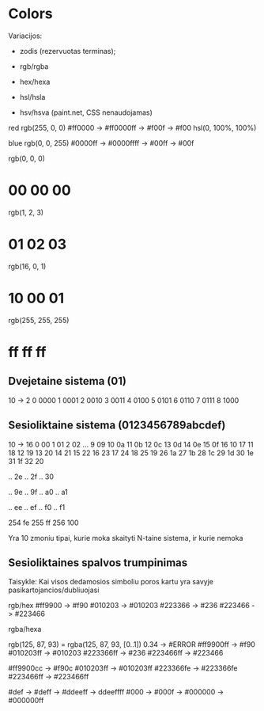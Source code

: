 # Colors

Variacijos:

-   zodis (rezervuotas terminas);
-   rgb/rgba
-   hex/hexa
-   hsl/hsla

-   hsv/hsva (paint.net, CSS nenaudojamas)

red
rgb(255, 0, 0)
#ff0000 -> #ff0000ff -> #f00f -> #f00
hsl(0, 100%, 100%)

blue
rgb(0, 0, 255)
#0000ff -> #0000ffff -> #00ff -> #00f

rgb(0, 0, 0)

# 00 00 00

rgb(1, 2, 3)

# 01 02 03

rgb(16, 0, 1)

# 10 00 01

rgb(255, 255, 255)

# ff ff ff

## Dvejetaine sistema (01)

10 -> 2
0 0000
1 0001
2 0010
3 0011
4 0100
5 0101
6 0110
7 0111
8 1000

## Sesioliktaine sistema (0123456789abcdef)

10 -> 16
0 00
1 01
2 02
...
9 09
10 0a
11 0b
12 0c
13 0d
14 0e
15 0f
16 10
17 11
18 12
19 13
20 14
21 15
22 16
23 17
24 18
25 19
26 1a
27 1b
28 1c
29 1d
30 1e
31 1f
32 20

.. 2e
.. 2f
.. 30

.. 9e
.. 9f
.. a0
.. a1

.. ee
.. ef
.. f0
.. f1

254 fe
255 ff
256 100

Yra 10 zmoniu tipai, kurie moka skaityti N-taine sistema, ir kurie nemoka

## Sesioliktaines spalvos trumpinimas

Taisykle: Kai visos dedamosios simboliu poros kartu yra savyje pasikartojancios/dubliuojasi

rgb/hex
#ff9900 -> #f90
#010203 -> #010203
#223366 -> #236
#223466 -> #223466

rgba/hexa

rgb(125, 87, 93) = rgba(125, 87, 93, [0..1])
0.34 -> #ERROR
#ff9900ff -> #f90
#010203ff -> #010203
#223366ff -> #236
#223466ff -> #223466

#ff9900cc -> #f90c
#010203ff -> #010203ff
#223366fe -> #223366fe
#223466ff -> #223466ff

#def -> #deff -> #ddeeff -> ddeeffff
#000 -> #000f -> #000000 -> #000000ff
